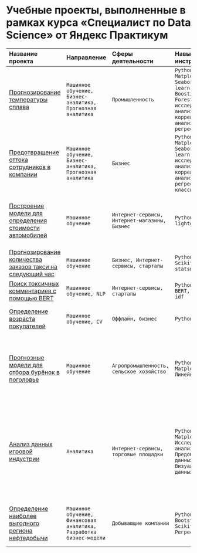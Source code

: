 # Учебные проекты, выполненные в рамках курса «‎Специалист по Data Science» от Яндекс Практикум

| Название проекта | Направление | Сферы деятельности | Навыки и инструменты | Задача проекта |
| :-------------------- | :--------------------- |:----------------------------|:----------------------------|:----------------------------|
| [Прогнозирование температуры сплава](https://github.com/alexandra-hoffmann-ds/ds-yandex-projects/tree/main/01.%20metal_temp) | ```Машинное обучение, Бизнес-аналитика, Прогнозная аналитика``` | ```Промышленность``` | ```Python, Pandas, Matplotlib, Seaborn, Scikit-learn, Gradient Boosting, Random Forest, исследовательский анализ данных, корреляционный анализ данных, регрессия``` | Разработка модели для прогноза температуры стали во время плавки |
| [Предотвращение оттока сотрудников в компании](https://github.com/alexandra-hoffmann-ds/ds-yandex-projects/tree/main/02.%20job_satisfaction) | ```Машинное обучение, Бизнес-аналитика, Прогнозная аналитика``` | ```Бизнес``` | ```Python, Pandas, Matplotlib, Seaborn, Scikit-learn, исследовательский анализ данных, корреляционный анализ данных, регрессия, классификация``` | Разработка системы по предотвращению увольнения сотрудников |
| [Построение модели для определения стоимости автомобилей](https://github.com/alexandra-hoffmann-ds/ds-yandex-projects/tree/main/03.%20cars) | ```Машинное обучение``` | ```Интернет-сервисы, Интернет-магазины, Бизнес``` |```Python, Pandas, lightgbm```| Разработка системы рекомендации стоимости автомобиля на основе его описания |
| [Прогнозирование количества заказов такси на следующий час](https://github.com/alexandra-hoffmann-ds/ds-yandex-projects/tree/main/04.%20taxi) | ```Машинное обучение``` | ```Бизнес, Интернет-сервисы, стартапы``` |```Python, Pandas, Scikit-learn, statsmodels```| Разработка системы предсказания объёма заказов |
| [Поиск токсичных комментариев с помощью BERT](https://github.com/alexandra-hoffmann-ds/ds-yandex-projects/tree/main/05.%20toxic_comments) | ```Машинное обучение, NLP``` | ```Интернет-сервисы, стартапы``` | ```Python, Pandas, BERT, nltk, tf-idf``` | Обучение модели классифицировать комментарии |
| [Определение возраста покупателей](https://github.com/alexandra-hoffmann-ds/ds-yandex-projects/tree/main/06.%20customer_age) | ```Машинное обучение, CV``` | ```Оффлайн, бизнес``` | ```Python, Keras``` | Определение возраста покупателя по его фотографии |
| [Прогнозные модели для отбора бурёнок в поголовье](https://github.com/alexandra-hoffmann-ds/ds-yandex-projects/tree/main/07.%20cows) | ```Машинное обучение``` | ```Агропромышленность, сельское хозяйство``` | ```Python, Pandas, Matplotlib, Линейные модели``` | Разработка системы предсказания пригодности буренок для отбора в поголовье на основе их характеристик |
| [Анализ данных игровой индустрии](https://github.com/alexandra-hoffmann-ds/ds-yandex-projects/tree/main/08.%20games) | ```Аналитика``` | ```Интернет-сервисы, торговые площадки``` | ```Python, Pandas, Matplotlib, Исследовательский анализ данных, Предобработка данных, Визуализация данных``` | Аналитика данных и выявление закономерностей, определяющих успешность игры, помощь бизнесу сделать ставку на потенциально популярный продукт и спланировать рекламные кампании |
| [Определение наиболее выгодного региона нефтедобычи](https://github.com/alexandra-hoffmann-ds/ds-yandex-projects/tree/main/09.%20oil) | ```Машинное обучение, Финансовая аналитика, Разработка бизнес-модели``` | ```Добывающие компании``` | ```Python, Pandas, Bootstrap, Scikit-learn, Регрессия``` | Выбор локации для новой скважины на основе данных геологической разведки |
